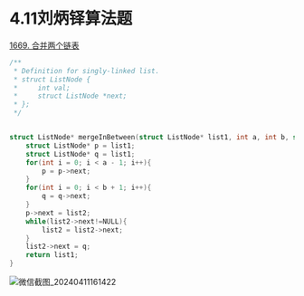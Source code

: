 # 4.11刘炳铎算法题

[1669. 合并两个链表](https://leetcode.cn/problems/merge-in-between-linked-lists/)

```c
/**
 * Definition for singly-linked list.
 * struct ListNode {
 *     int val;
 *     struct ListNode *next;
 * };
 */


struct ListNode* mergeInBetween(struct ListNode* list1, int a, int b, struct ListNode* list2){
    struct ListNode* p = list1;
    struct ListNode* q = list1;
    for(int i = 0; i < a - 1; i++){
        p = p->next;
    }
    for(int i = 0; i < b + 1; i++){
        q = q->next;
    }
    p->next = list2;
    while(list2->next!=NULL){
        list2 = list2->next;
    }
    list2->next = q;
    return list1;
}
```

![微信截图_20240411161422](https://gitee.com/liu-bingduo/pic-bed/raw/master/img/%E5%BE%AE%E4%BF%A1%E6%88%AA%E5%9B%BE_20240411161422.png)